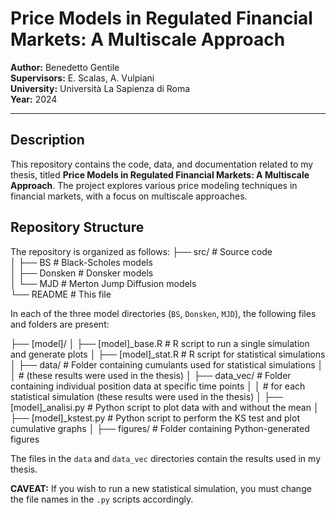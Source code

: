 # Price Models in Regulated Financial Markets: A Multiscale Approach

**Author:** Benedetto Gentile  
**Supervisors:** E. Scalas, A. Vulpiani  
**University:** Università La Sapienza di Roma  
**Year:** 2024

---

## Description

This repository contains the code, data, and documentation related to my thesis, titled **Price Models in Regulated Financial Markets: A Multiscale Approach**. The project explores various price modeling techniques in financial markets, with a focus on multiscale approaches.

## Repository Structure

The repository is organized as follows:
├── src/                # Source code  
│   ├── BS              # Black-Scholes models  
│   ├── Donsken         # Donsker models  
│   └── MJD             # Merton Jump Diffusion models  
└── README              # This file  

In each of the three model directories (`BS`, `Donsken`, `MJD`), the following files and folders are present:

├── [model]/
│   ├── [model]_base.R       # R script to run a single simulation and generate plots
│   ├── [model]_stat.R       # R script for statistical simulations
│   ├── data/                # Folder containing cumulants used for statistical simulations 
│   │                        # (these results were used in the thesis)
│   ├── data_vec/            # Folder containing individual position data at specific time points 
│   │                        # for each statistical simulation (these results were used in the thesis)
│   ├── [model]_analisi.py   # Python script to plot data with and without the mean
│   ├── [model]_kstest.py    # Python script to perform the KS test and plot cumulative graphs
│   ├── figures/             # Folder containing Python-generated figures


The files in the `data` and `data_vec` directories contain the results used in my thesis.

**CAVEAT:** If you wish to run a new statistical simulation, you must change the file names in the `.py` scripts accordingly.
